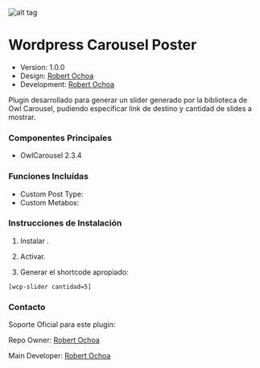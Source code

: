 ![alt tag](images/repo-logo.jpg)

# Wordpress Carousel Poster #

* Version: 1.0.0
* Design: [Robert Ochoa](http://www.robertochoa.com.ve/)
* Development: [Robert Ochoa](http://www.robertochoa.com.ve/)

Plugin desarrollado para generar un slider generado por la biblioteca de Owl Carousel, pudiendo especificar link de destino y cantidad de slides a mostrar.

### Componentes Principales ###

* OwlCarousel 2.3.4

### Funciones Incluídas ###

* Custom Post Type:
* Custom Metabox:

### Instrucciones de Instalación ###

1. Instalar .

2. Activar.

3. Generar el shortcode apropiado:

```
[wcp-slider cantidad=5]
```

### Contacto ###

Soporte Oficial para este plugin:

Repo Owner: [Robert Ochoa](http://www.robertochoa.com.ve/)

Main Developer: [Robert Ochoa](http://www.robertochoa.com.ve/)
